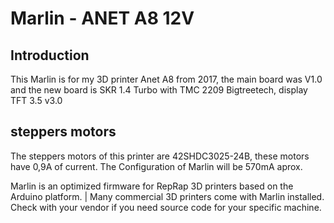 # Marlin - ANET A8 12V

## Introduction
This Marlin is for my 3D printer Anet A8 from 2017, the main board was V1.0 and the new board is SKR 1.4 Turbo with TMC 2209 Bigtreetech, display TFT 3.5 v3.0

## steppers motors

The steppers motors of this printer are 42SHDC3025-24B, these motors have 0,9A of current. The Configuration of Marlin will be 570mA aprox. 

Marlin is an optimized firmware for RepRap 3D printers based on the Arduino platform. | Many commercial 3D printers come with Marlin installed. Check with your vendor if you need source code for your specific machine.

